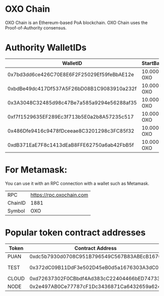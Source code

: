 # OXO Chain

OXO Chain is an Ethereum-based PoA blockchain. 
OXO Chain uses the Proof-of-Authority consensus.

# Authority WalletIDs

|WalletID |StartBalance  |
|--|--|
| 0x7bd3dd6ce426C70E8E6F2F25029Ef59feBbAE12e|  10.000.000 OXO|
| 0xbdBe49dc417Df537A5F26bD08B1C9083910a232f|  10.000.000 OXO|
| 0x3A3048C32485d98c47Be7a585a9294e56288af35|  10.000.000 OXO|
| 0xf7f1529635EF289Ec3f713b5E0a2b8A57235c517|  10.000.000 OXO|
| 0x486Dfe9416c9478fDceeae8C3201298c3FC85f32|  10.000.000 OXO|
| 0xdB371EaE7F8c1413dEaB8FFE62750a6ab42FbB5f|  10.000.000 OXO|

# For Metamask:

You can use it with an RPC connection with a wallet such as Metamask. 

| |  |
|--|--|
| RPC|  https://rpc.oxochain.com|
| ChainID |  1881|
| Symbol|  OXO|


# Popular token contract addresses

|Token|Contract Address  |Total Supply|*
|--|--|--|--|
| PUAN|0xdc5b7930d0708C951B796549C567B83ABEcB1670|100.000.000|Fixed|
|TEST|0x372dC09B11DdF3e502D45eB0d5a1676303A3dC08|1.000 (100 Burned)|Burnable|
|CLOUD|0xd72637302F0CBbdf4Ad383cC22404466bED74733|1.000.000.000|Fixed|
|NODE|0x2e497AB0Ce77787cF1Dc3436871Ca6432659a624|100.000|Mintable/Burnable|
